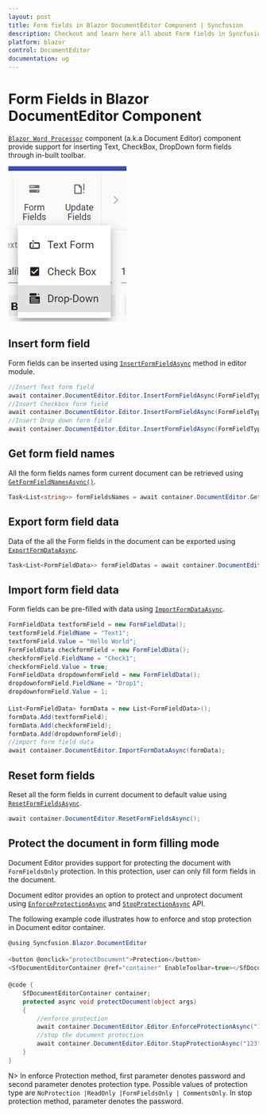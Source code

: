 ```yaml
---
layout: post
title: Form fields in Blazor DocumentEditor Component | Syncfusion
description: Checkout and learn here all about Form fields in Syncfusion Blazor DocumentEditor component and more.
platform: blazor
control: DocumentEditor
documentation: ug
---
```


# Form Fields in Blazor DocumentEditor Component

[`Blazor Word Processor`](https://www.syncfusion.com/blazor-components/blazor-word-processor) component (a.k.a Document Editor) component provide support for inserting Text, CheckBox, DropDown form fields through in-built toolbar.

![Form Fields](images/toolbar-form-fields.png)

## Insert form field

Form fields can be inserted using [`InsertFormFieldAsync`](https://help.syncfusion.com/cr/blazor/Syncfusion.Blazor.DocumentEditor.EditorModule.html#Syncfusion_Blazor_DocumentEditor_EditorModule_InsertFormFieldAsync_Syncfusion_Blazor_DocumentEditor_FormFieldType_) method in editor module.

```csharp
//Insert Text form field
await container.DocumentEditor.Editor.InsertFormFieldAsync(FormFieldType.Text);
//Insert Checkbox form field
await container.DocumentEditor.Editor.InsertFormFieldAsync(FormFieldType.CheckBox);
//Insert Drop down form field
await container.DocumentEditor.Editor.InsertFormFieldAsync(FormFieldType.DropDown);
```

## Get form field names

All the form fields names form current document can be retrieved using [`GetFormFieldNamesAsync()`](https://help.syncfusion.com/cr/blazor/Syncfusion.Blazor.DocumentEditor.SfDocumentEditor.html#Syncfusion_Blazor_DocumentEditor_SfDocumentEditor_GetFormFieldNamesAsync).

```csharp
Task<List<string>> formFieldsNames = await container.DocumentEditor.GetFormFieldNamesAsync();
```

## Export form field data

Data of the all the Form fields in the document can be exported using [`ExportFormDataAsync`](https://help.syncfusion.com/cr/blazor/Syncfusion.Blazor.DocumentEditor.SfDocumentEditor.html#Syncfusion_Blazor_DocumentEditor_SfDocumentEditor_ExportFormDataAsync).

```csharp
Task<List<FormFieldData>> formFieldDatas = await container.DocumentEditor.ExportFormDataAsync();
```

## Import form field data

Form fields can be pre-filled with data using [`ImportFormDataAsync`](https://help.syncfusion.com/cr/blazor/Syncfusion.Blazor.DocumentEditor.SfDocumentEditor.html#Syncfusion_Blazor_DocumentEditor_SfDocumentEditor_ImportFormDataAsync_System_Collections_Generic_List_Syncfusion_Blazor_DocumentEditor_FormFieldData__).

```csharp
FormFieldData textformField = new FormFieldData();
textformField.FieldName = "Text1";
textformField.Value = "Hello World";
FormFieldData checkformField = new FormFieldData();
checkformField.FieldName = "Check1";
checkformField.Value = true;
FormFieldData dropdownformField = new FormFieldData();
dropdownformField.FieldName = "Drop1";
dropdownformField.Value = 1;
   
List<FormFieldData> formData = new List<FormFieldData>();
formData.Add(textformField);
formData.Add(checkformField);
formData.Add(dropdownformField);
//import form field data
await container.DocumentEditor.ImportFormDataAsync(formData);
```

## Reset form fields

Reset all the form fields in current document to default value using [`ResetFormFieldsAsync`](https://help.syncfusion.com/cr/blazor/Syncfusion.Blazor.DocumentEditor.SfDocumentEditor.html#Syncfusion_Blazor_DocumentEditor_SfDocumentEditor_ResetFormFieldsAsync_System_String_).

```csharp
await container.DocumentEditor.ResetFormFieldsAsync();
```

## Protect the document in form filling mode

Document Editor provides support for protecting the document with `FormFieldsOnly` protection. In this protection, user can only fill form fields in the document.

Document editor provides an option to protect and unprotect document using [`EnforceProtectionAsync`](https://help.syncfusion.com/cr/blazor/Syncfusion.Blazor.DocumentEditor.EditorModule.html#Syncfusion_Blazor_DocumentEditor_EditorModule_EnforceProtectionAsync_System_String_Syncfusion_Blazor_DocumentEditor_ProtectionType_) and [`StopProtectionAsync`](https://help.syncfusion.com/cr/blazor/Syncfusion.Blazor.DocumentEditor.EditorModule.html#Syncfusion_Blazor_DocumentEditor_EditorModule_StopProtectionAsync_System_String_) API.

The following example code illustrates how to enforce and stop protection in Document editor container.

```csharp
@using Syncfusion.Blazor.DocumentEditor

<button @onclick="protectDocument">Protection</button>
<SfDocumentEditorContainer @ref="container" EnableToolbar=true></SfDocumentEditorContainer>

@code {
    SfDocumentEditorContainer container;
    protected async void protectDocument(object args)
    {
        //enforce protection
        await container.DocumentEditor.Editor.EnforceProtectionAsync("123", ProtectionType.FormFieldsOnly);
        //stop the document protection
        await container.DocumentEditor.Editor.StopProtectionAsync("123");
    }
}
```

N> In enforce Protection method, first parameter denotes password and second parameter denotes protection type. Possible values of protection type are `NoProtection |ReadOnly |FormFieldsOnly | CommentsOnly`. In stop protection method, parameter denotes the password.